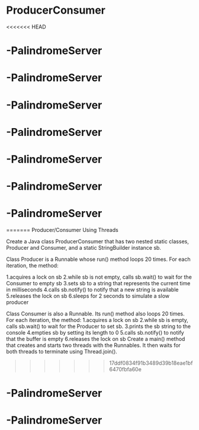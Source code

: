 # ProducerConsumer
<<<<<<< HEAD
# -PalindromeServer
# -PalindromeServer
# -PalindromeServer
# -PalindromeServer
# -PalindromeServer
# -PalindromeServer
# -PalindromeServer
=======
Producer/Consumer Using Threads

Create a Java class ProducerConsumer that has two nested static classes, Producer and Consumer, and a static StringBuilder instance sb.

Class Producer is a Runnable whose run() method loops 20 times. For each iteration, the method:

1.acquires a lock on sb 2.while sb is not empty, calls sb.wait() to wait for the Consumer to empty sb 3.sets sb to a string that represents the current time in milliseconds 4.calls sb.notify() to notify that a new string is available 5.releases the lock on sb 6.sleeps for 2 seconds to simulate a slow producer

Class Consumer is also a Runnable. Its run() method also loops 20 times. For each iteration, the method: 1.acquires a lock on sb 2.while sb is empty, calls sb.wait() to wait for the Producer to set sb. 3.prints the sb string to the console 4.empties sb by setting its length to 0 5.calls sb.notify() to notify that the buffer is empty 6.releases the lock on sb Create a main() method that creates and starts two threads with the Runnables. It then waits for both threads to terminate using Thread.join().
>>>>>>> 17ddf0834f91b3489d39b18eae1bf6470fbfa60e
# -PalindromeServer
# -PalindromeServer
